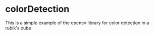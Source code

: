# colorDetection
This is a simple example of the opencv library for color detection in a rubik's cube
